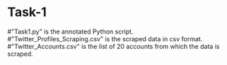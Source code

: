 # Task-1
#"Task1.py" is the annotated Python script.
#"Twitter_Profiles_Scraping.csv" is the scraped data in csv format.
#"Twitter_Accounts.csv" is the list of 20 accounts from which the data is scraped.
